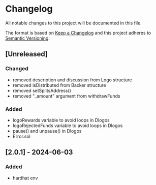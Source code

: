 # Changelog
All notable changes to this project will be documented in this file.

The format is based on [Keep a Changelog](http://keepachangelog.com/en/1.0.0/)
and this project adheres to [Semantic Versioning](http://semver.org/spec/v2.0.0.html).

## [Unreleased]
### Changed
- removed description and discussion from Logo structure
- removed isDistributed from Backer structure
- removed setSplitsAddress()
- removed "_amount" argument from withdrawFunds
### Added
- logoRewards variable to avoid loops in Dlogos
- logoRejectedFunds variable to avoid loops in Dlogos
- pause() and unpause() in Dlogos
- Error.sol

## [2.0.1] - 2024-06-03
### Added
- hardhat env

